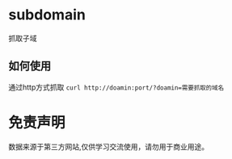 # subdomain

抓取子域

## 如何使用

通过http方式抓取
`curl http://doamin:port/?doamin=需要抓取的域名`

# 免责声明

数据来源于第三方网站,仅供学习交流使用，请勿用于商业用途。